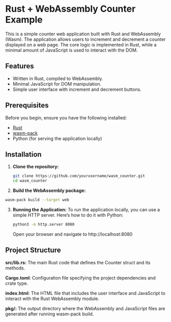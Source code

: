 # Rust + WebAssembly Counter Example

This is a simple counter web application built with Rust and WebAssembly (Wasm). The application allows users to increment and decrement a counter displayed on a web page. The core logic is implemented in Rust, while a minimal amount of JavaScript is used to interact with the DOM.

## Features

- Written in Rust, compiled to WebAssembly.
- Minimal JavaScript for DOM manipulation.
- Simple user interface with increment and decrement buttons.

## Prerequisites

Before you begin, ensure you have the following installed:

- [Rust](https://www.rust-lang.org/tools/install)
- [wasm-pack](https://rustwasm.github.io/wasm-pack/installer/)
- Python (for serving the application locally)

## Installation

1. **Clone the repository:**

   ```sh
   git clone https://github.com/yourusername/wasm_counter.git
   cd wasm_counter
   ```
2. **Build the WebAssembly package:**
  
  ```sh
  wasm-pack build --target web
  ```

3. **Running the Application:**
   To run the application locally, you can use a simple HTTP server. Here’s how to do it with Python:
  
    ```sh
    python3 -m http.server 8080
   ```
 
   Open your browser and navigate to http://localhost:8080

## Project Structure

**src/lib.rs:** The main Rust code that defines the Counter struct and its methods.

**Cargo.toml**: Configuration file specifying the project dependencies and crate type.

**index.html**: The HTML file that includes the user interface and JavaScript to interact with the Rust WebAssembly module.

**pkg/:** The output directory where the WebAssembly and JavaScript files are generated after running wasm-pack build.
